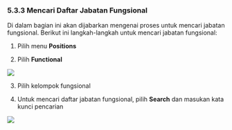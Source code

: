 ### **5.3.3 Mencari Daftar Jabatan Fungsional**

Di dalam bagian ini akan dijabarkan mengenai proses untuk mencari jabatan fungsional. Berikut ini langkah-langkah 
untuk mencari jabatan fungsional:

1. Pilih menu **Positions**

2. Pilih **Functional**

![](media/7082495ff21b0ff8080d3c79c2033329.png)

3. Pilih kelompok fungsional

4. Untuk mencari daftar jabatan fungsional, pilih **Search** dan masukan kata kunci pencarian

![](media/c436bc6b1d751990164dcecc2a9657e7.png)